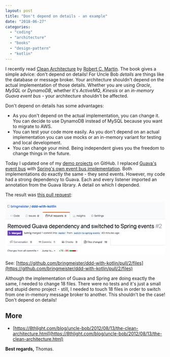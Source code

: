 ```yaml
---
layout: post
title: "Don't depend on details - an example"
date: "2018-06-27"
categories: 
  - "coding"
  - "architecture"
  - "books"
  - "design-pattern"
  - "kotlin"
---
```


I recently read [Clean Architecture](https://www.safaribooksonline.com/library/view/clean-architecture-a/9780134494272/) by [Robert C. Martin](https://github.com/unclebob). 
The book gives a simple advice: don't depend on details! 
For Uncle Bob _details_ are things like the database or message broker. 
Your architecture shouldn't depend on the actual implementation of those details. 
Whether you are using _Oracle_, _MySQL_ or _DynamoDB_, whether it's _ActiveMQ_, _Kinesis_ or an _in-memory Guava event bus_ - your architecture shouldn't be affected.

Don't depend on details has some advantages:

- As you don't depend on the actual implementation, you can change it.
You can decide to use DynamoDB instead of MySQL because you want to migrate to AWS.
- You can test your code more easily. 
As you don't depend on an actual implementation you can use mocks or an in-memory variant for testing and local development.
- You can change your mind. 
Being independent gives you the freedom to change things in the future.

Today I updated one of my [demo projects](https://github.com/bringmeister/ddd-with-kotlin) on GitHub. 
I replaced [Guava's event bus](https://github.com/google/guava/wiki/EventBusExplained) with [Spring's own event bus implementation](https://spring.io/blog/2015/02/11/better-application-events-in-spring-framework-4-2). 
Both implementations do exactly the same - they send events. 
However, my code had a strong dependency to Guava. 
Each and every listener imported an annotation from the Guava library. 
A detail on which I depended.

The result was [this pull request](https://github.com/bringmeister/ddd-with-kotlin/pull/2/files):

![](/images/2018/06/pr.png)

See: [https://github.com/bringmeister/ddd-with-kotlin/pull/2/files](https://github.com/bringmeister/ddd-with-kotlin/pull/2/files)

Although the implementation of Guava and Spring are doing exactly the same, I needed to change 18 files. 
There were no tests and it's just a small and stupid demo project - still, I needed to touch 18 files in order to switch from one in-memory message broker to another. 
This shouldn't be the case! 
Don't depend on details!

## More

- [https://8thlight.com/blog/uncle-bob/2012/08/13/the-clean-architecture.html](https://8thlight.com/blog/uncle-bob/2012/08/13/the-clean-architecture.html)

**Best regards,** Thomas.

